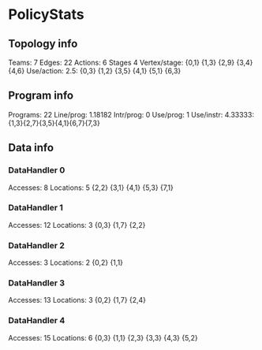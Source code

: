 # PolicyStats
## Topology info
Teams:		7
Edges:		22
Actions:	6
Stages		4
Vertex/stage:	{0,1} {1,3} {2,9} {3,4} {4,6} 
Use/action:	2.5: {0,3} {1,2} {3,5} {4,1} {5,1} {6,3} 

## Program info
Programs:	22
Line/prog:	1.18182
Intr/prog:	0
Use/prog:	1
Use/instr:	4.33333: {1,3}{2,7}{3,5}{4,1}{6,7}{7,3}

## Data info

### DataHandler 0
Accesses:	8
Locations:	5
{2,2} {3,1} {4,1} {5,3} {7,1} 

### DataHandler 1
Accesses:	12
Locations:	3
{0,3} {1,7} {2,2} 

### DataHandler 2
Accesses:	3
Locations:	2
{0,2} {1,1} 

### DataHandler 3
Accesses:	13
Locations:	3
{0,2} {1,7} {2,4} 

### DataHandler 4
Accesses:	15
Locations:	6
{0,3} {1,1} {2,3} {3,3} {4,3} {5,2} 